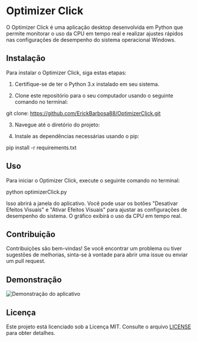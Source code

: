 # Optimizer Click

O Optimizer Click é uma aplicação desktop desenvolvida em Python que permite monitorar o uso da CPU em tempo real e realizar ajustes rápidos nas configurações de desempenho do sistema operacional Windows.

## Instalação

Para instalar o Optimizer Click, siga estas etapas:

1. Certifique-se de ter o Python 3.x instalado em seu sistema.

2. Clone este repositório para o seu computador usando o seguinte comando no terminal:

git clone: https://github.com/ErickBarbosa88/OptimizerClick.git

3. Navegue até o diretório do projeto:

4. Instale as dependências necessárias usando o pip:

pip install -r requirements.txt

## Uso

Para iniciar o Optimizer Click, execute o seguinte comando no terminal:

python optimizerClick.py


Isso abrirá a janela do aplicativo. Você pode usar os botões "Desativar Efeitos Visuais" e "Ativar Efeitos Visuais" para ajustar as configurações de desempenho do sistema. O gráfico exibirá o uso da CPU em tempo real.

## Contribuição

Contribuições são bem-vindas! Se você encontrar um problema ou tiver sugestões de melhorias, sinta-se à vontade para abrir uma issue ou enviar um pull request.

## Demonstração

![Demonstração do aplicativo](https://s4.ezgif.com/tmp/ezgif-4-b5c2c44de5.gif)


## Licença

Este projeto está licenciado sob a Licença MIT. Consulte o arquivo [LICENSE](LICENSE) para obter detalhes.





